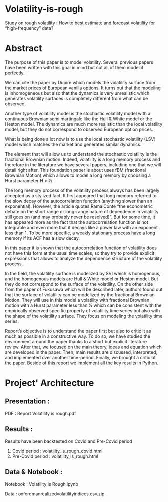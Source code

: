 # Volatility-is-rough

Study on rough volatility : How to best estimate and forecast volatility for “high-frequency” data?

# Abstract

The purpose of this paper is to model volatility. Several previous papers have been written with this goal in mind but not all of them model it perfectly.

We can cite the paper by Dupire which models the volatility surface from the market prices of European vanilla options. It turns out that the modeling is inhomogeneous but also that the dynamics is very unrealistic which generates volatility surfaces is completely different from what can be observed.

Another type of volatility model is the stochastic volatility model with a continuous Brownian semi martingale like the Hull & White model or the Heston model. The dynamics are much more realistic than the local volatility model, but they do not correspond to observed European option prices.

What is being done a lot now is to use the local stochastic volatility (LSV) model which matches the market and generates similar dynamics.

The element that will allow us to understand the stochastic volatility is the fractional Brownian motion. Indeed, volatility is a long memory process and therefore in the literature we have several papers, including one that we will detail right after. This foundation paper is about uses fBM (fractional Brownian Motion) which allows to model a long memory by choosing a Hurst parameter H > 1⁄2.

The long memory process of the volatility process always has been largely accepted as a stylized fact. It first appeared that long memory referred to the slow decay of the autocorrelation function (anything slower than an exponential). However, the article quotes Rama Conte “the econometric debate on the short range or long-range nature of dependence in volatility still goes on (and may probably never be resolved)”. But for some time, it has appeared more as the fact that the autocorrelation function is not integrable and even more that it decays like a power law with an exponent less than 1. To be more specific, a weakly stationary process have a long memory if its ACF has a slow decay.

In this paper it is shown that the autocorrelation function of volatility does not have this form at the usual time scales, so they try to provide explicit expressions that allows to analyze the dependence structure of the volatility process.

In the field, the volatility surface is modelized by SVI which is homogenous, and the homogenous models are Hull & White model or Heston model. But they do not correspond to the surface of the volatility. On the other side from the paper of Fukusawa which will be described later, authors found out that the surface of volatility can be modelized by the fractional Brownian Motion. They will use in this model a volatility with fractional Brownian motion with a Hurst parameter less than 1⁄2 which can be consistent with the empirically observed specific property of volatility time series but also with the shape of the volatility surface. They focus on modeling the volatility time series.

Report’s objective is to understand the paper first but also to critic it as much as possible in a constructive way. To do so, we have studied the environment around the paper thanks to a short but explicit literature review. After that, we focused on the main theory, ideas and equation which are developed in the paper. Then, main results are discussed, interpreted, and implemented over another time-period. Finally, we brought a critic of the paper. Beside of this report we implement all the key results in Python.

# Project' Architecture

## Presentation : 

  PDF : Report Volatility is rough.pdf
  
## Results :

  Results have been backtested on Covid and Pre-Covid period
  1) Covid period     : volatility_is_rough_covid.html
  2) Pre-Covid period : volatility_is_rough.html
    
## Data & Notebook :

  Notebook : Volatility is Rough.ipynb
  
  Data : oxfordmanrealizedvolatilityindices.csv.zip
 
  
  
